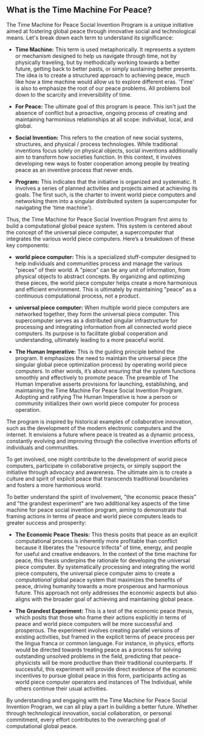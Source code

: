 ## What is the Time Machine For Peace?

The Time Machine for Peace Social Invention Program is a unique initiative aimed at fostering global peace through innovative social and technological means. Let's break down each term to understand its significance:

- **Time Machine:** This term is used metaphorically. It represents a system or mechanism designed to help us navigate through time, not by physically traveling, but by methodically working towards a better future, getting back to better pasts, or simply sustaining better presents. The idea is to create a structured approach to achieving peace, much like how a time machine would allow us to explore different eras. 'Time' is also to emphasize the root of our peace problems. All problems boil down to the scarcity and irreversibility of time.

- **For Peace:** The ultimate goal of this program is peace. This isn't just the absence of conflict but a proactive, ongoing process of creating and maintaining harmonious relationships at all scope: individual, local, and global.

- **Social Invention:** This refers to the creation of new social systems, structures, and physical / process technologies. While traditional inventions focus solely on physical objects, social inventions additionally aim to transform how societies function. In this context, it involves developing new ways to foster cooperation among people by treating peace as an inventive process that never ends.

- **Program:** This indicates that the initiative is organized and systematic. It involves a series of planned activities and projects aimed at achieving its goals. The first such, is the charter to invent world piece computers and networking them into a singular distributed system (a supercomputer for navigating the 'time machine').

Thus, the Time Machine for Peace Social Invention Program first aims to build a computational global peace system. This system is centered about the concept of the universal piece computer, a supercomputer that integrates the various world piece computers. Here’s a breakdown of these key components:

- **world piece computer:** This is a specialized stuff-computer designed to help individuals and communities process and manage the various "pieces" of their world. A "piece" can be any unit of information, from physical objects to abstract concepts. By organizing and optimizing these pieces, the world piece computer helps create a more harmonious and efficient environment. This is ultimately by maintaining "peace" as a continuous computational process, not a product.

- **universal piece computer:** When multiple world piece computers are networked together, they form the universal piece computer. This supercomputer serves as a distributed singular infrastructure for processing and integrating information from all connected world piece computers. Its purpose is to facilitate global cooperation and understanding, ultimately leading to a more peaceful world.

- **The Human Imperative:** This is the guiding principle behind the program. It emphasizes the need to maintain the universal piece (the singular global piece optimization process) by operating world piece computers. In other words, it’s about ensuring that the system functions smoothly and effectively to promote peace. The preamble of The Human Imperative asserts provisions for launching, establishing, and maintaining the Time Machine For Peace Social Invention Program. Adopting and ratifying The Human Imperative is how a person or community initializes their own world piece computer for process operation. 

The program is inspired by historical examples of collaborative innovation, such as the development of the modern electronic computers and the internet. It envisions a future where peace is treated as a dynamic process, constantly evolving and improving through the collective invention efforts of individuals and communities.

To get involved, one might contribute to the development of world piece computers, participate in collaborative projects, or simply support the initiative through advocacy and awareness. The ultimate aim is to create a culture and spirit of explicit peace that transcends traditional boundaries and fosters a more harmonious world.

To better understand the spirit of involvement, "the economic peace thesis" and "the grandest experiment" are two additional key aspects of the time machine for peace social invention program, aiming to demonstrate that framing actions in terms of peace and world piece computers leads to greater success and prosperity:

- **The Economic Peace Thesis:** This thesis posits that peace as an explicit computational process is inherently more profitable than conflict because it liberates the "resource trifecta" of time, energy, and people for useful and creative endeavors. In the context of the time machine for peace, this thesis underpins the rationale for developing the universal piece computer. By systematically processing and integrating the world piece computers, the universal piece computer aims to create a _computational_ global peace system that maximizes the benefits of peace, driving humanity towards a more prosperous and harmonious future. This approach not only addresses the economic aspects but also aligns with the broader goal of achieving and maintaining global peace.

- **The Grandest Experiment:** This is a test of the economic peace thesis, which posits that those who frame their actions explicitly in terms of peace and world piece computers will be more successful and prosperous. The experiment involves creating parallel versions of existing activities, but framed in the explicit terms of peace process per the lingua franca or common language. For instance, in physics, efforts would be directed towards treating peace as a process for solving outstanding unsolved problems in the field, predicting that peace-physicists will be more productive than their traditional counterparts. If successful, this experiment will provide direct evidence of the economic incentives to pursue global peace in this form, participants acting as world piece computer operators and instances of The Individual, while others continue their usual activities.

By understanding and engaging with the Time Machine for Peace Social Invention Program, we can all play a part in building a better future. Whether through technological innovation, social collaboration, or personal commitment, every effort contributes to the overarching goal of computational global peace.

